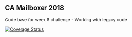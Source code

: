 ## CA Mailboxer 2018

Code base for week 5 challenge - Working with legacy code

<a href='https://coveralls.io/github/AntonellaMorittu/rails_messaging_wookies?branch=master'><img src='https://coveralls.io/repos/github/AntonellaMorittu/rails_messaging_wookies/badge.svg?branch=master' alt='Coverage Status' /></a>
